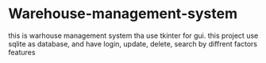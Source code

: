 # Warehouse-management-system
this is warhouse management system tha use tkinter for gui.
this project use sqlite as database,
and have login, update, delete, search by diffrent factors features
